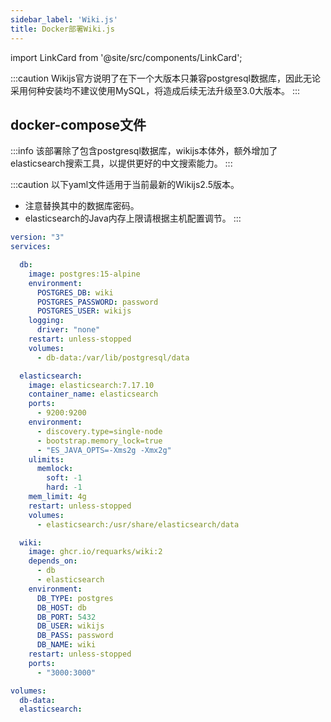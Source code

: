 ```yaml
---
sidebar_label: 'Wiki.js'
title: Docker部署Wiki.js
---
```


import LinkCard from '@site/src/components/LinkCard';

:::caution
Wikijs官方说明了在下一个大版本只兼容postgresql数据库，因此无论采用何种安装均不建议使用MySQL，将造成后续无法升级至3.0大版本。
:::

<LinkCard title="Wiki.js官方安装文档" description="Install Wiki.js | Wiki.js" to="https://docs.requarks.io/install/docker"></LinkCard>

## docker-compose文件

:::info
该部署除了包含postgresql数据库，wikijs本体外，额外增加了elasticsearch搜索工具，以提供更好的中文搜索能力。
:::

:::caution
以下yaml文件适用于当前最新的Wikijs2.5版本。
- 注意替换其中的数据库密码。
- elasticsearch的Java内存上限请根据主机配置调节。
:::

```yaml
version: "3"
services:

  db:
    image: postgres:15-alpine
    environment:
      POSTGRES_DB: wiki
      POSTGRES_PASSWORD: password
      POSTGRES_USER: wikijs
    logging:
      driver: "none"
    restart: unless-stopped
    volumes:
      - db-data:/var/lib/postgresql/data

  elasticsearch:
    image: elasticsearch:7.17.10
    container_name: elasticsearch
    ports:
      - 9200:9200
    environment:
      - discovery.type=single-node
      - bootstrap.memory_lock=true
      - "ES_JAVA_OPTS=-Xms2g -Xmx2g"
    ulimits:
      memlock:
        soft: -1
        hard: -1
    mem_limit: 4g
    restart: unless-stopped
    volumes:
      - elasticsearch:/usr/share/elasticsearch/data

  wiki:
    image: ghcr.io/requarks/wiki:2
    depends_on:
      - db
      - elasticsearch
    environment:
      DB_TYPE: postgres
      DB_HOST: db
      DB_PORT: 5432
      DB_USER: wikijs
      DB_PASS: password
      DB_NAME: wiki
    restart: unless-stopped
    ports:
      - "3000:3000"

volumes:
  db-data:
  elasticsearch:
```